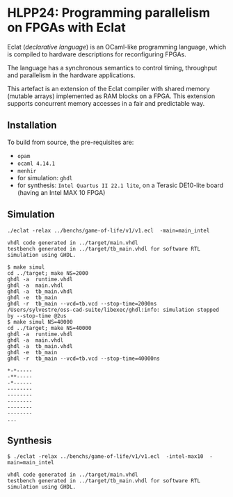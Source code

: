 # HLPP24: Programming parallelism on FPGAs with Eclat

Eclat (*declarative language*) is an OCaml-like programming language, which is compiled to hardware descriptions for reconfiguring FPGAs.

The language has a synchronous semantics to control timing, throughput and parallelism in the hardware applications.

This artefact is an extension of the Eclat compiler with shared memory (mutable arrays) implemented as RAM blocks on a FPGA. This extension supports concurrent memory accesses in a fair and predictable way.


Installation
------------

To build from source, the pre-requisites are:

* `opam` 
* `ocaml 4.14.1`
* `menhir`
* for simulation: `ghdl`
* for synthesis: `Intel Quartus II 22.1 lite`, on a 
  Terasic DE10-lite board (having an Intel MAX 10 FPGA)

Simulation
---------
```
./eclat -relax ../benchs/game-of-life/v1/v1.ecl  -main=main_intel

vhdl code generated in ../target/main.vhdl 
testbench generated in ../target/tb_main.vhdl for software RTL simulation using GHDL.

$ make simul
cd ../target; make NS=2000
ghdl -a  runtime.vhdl
ghdl -a  main.vhdl
ghdl -a  tb_main.vhdl
ghdl -e  tb_main
ghdl -r  tb_main --vcd=tb.vcd --stop-time=2000ns
/Users/sylvestre/oss-cad-suite/libexec/ghdl:info: simulation stopped by --stop-time @2us
$ make simul NS=40000
cd ../target; make NS=40000
ghdl -a  runtime.vhdl
ghdl -a  main.vhdl
ghdl -a  tb_main.vhdl
ghdl -e  tb_main
ghdl -r  tb_main --vcd=tb.vcd --stop-time=40000ns
 
*-*----- 
-**----- 
-*------ 
-------- 
-------- 
-------- 
-------- 
--------
...
```

Synthesis
---------

```
$ ./eclat -relax ../benchs/game-of-life/v1/v1.ecl  -intel-max10  -main=main_intel

vhdl code generated in ../target/main.vhdl 
testbench generated in ../target/tb_main.vhdl for software RTL simulation using GHDL.
```

